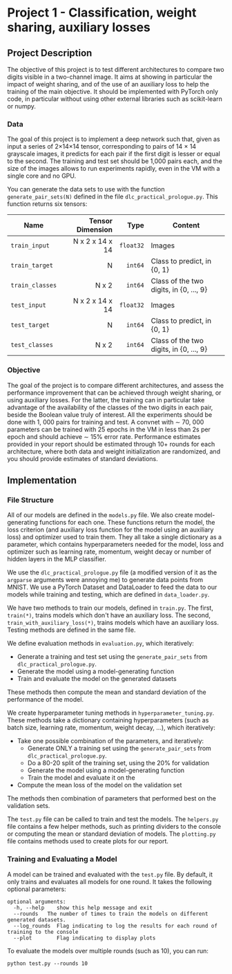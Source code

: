 # Project 1 - Classification, weight sharing, auxiliary losses

## Project Description

The objective of this project is to test different architectures to compare two digits visible in a two-channel image.
It aims at showing in particular the impact of weight sharing, and of the use of an auxiliary loss to help the training
of the main objective. It should be implemented with PyTorch only code, in particular without using other external
libraries such as scikit-learn or numpy.

### Data

The goal of this project is to implement a deep network such that, given as input a series of 2×14×14 tensor,
corresponding to pairs of 14 × 14 grayscale images, it predicts for each pair if the first digit is lesser or equal to
the second. The training and test set should be 1,000 pairs each, and the size of the images allows to run experiments
rapidly, even in the VM with a single core and no GPU.

You can generate the data sets to use with the function `generate_pair_sets(N)` defined in the file
`dlc_practical_prologue.py`. This function returns six tensors:

| Name          | Tensor Dimension | Type     | Content
|---------------|------------------:|----------:|----------
|`train_input`  | N x 2 x 14 x 14  | `float32`| Images
|`train_target` | N                | `int64`  | Class to predict, in \{0, 1\}
|`train_classes`| N x 2            | `int64`  | Class of the two digits, in \{0, ..., 9\}
|`test_input`   | N x 2 x 14 x 14  | `float32`| Images
|`test_target`  | N                | `int64`  | Class to predict, in \{0, 1\}
|`test_classes` | N x 2            | `int64`  | Class of the two digits, in \{0, ..., 9\}

### Objective

The goal of the project is to compare different architectures, and assess the performance improvement that can be
achieved through weight sharing, or using auxiliary losses. For the latter, the training can in particular take
advantage of the availability of the classes of the two digits in each pair, beside the Boolean value truly of interest.
All the experiments should be done with 1, 000 pairs for training and test. A convnet with ∼ 70, 000 parameters can be
trained with 25 epochs in the VM in less than 2s per epoch and should achieve ∼ 15% error rate.
Performance estimates provided in your report should be estimated through 10+ rounds for each architecture, where both
data and weight initialization are randomized, and you should provide estimates of standard deviations.

## Implementation

### File Structure

All of our models are defined in the `models.py` file. We also create model-generating functions for each one. These
functions return the model, the loss criterion (and auxiliary loss function for the model using an auxiliary loss) and
optimizer used to train them. They all take a single dictionary as a parameter, which contains hyperparameters needed
for the model, loss and optimizer such as learning rate, momentum, weight decay or number of hidden layers in the MLP
classifier.

We use the `dlc_practical_prologue.py` file (a modified version of it as the `argparse` arguments were annoying me) to
generate data points from MNIST. We use a PyTorch Dataset and DataLoader to feed the data to our models while training 
and testing, which are defined in `data_loader.py`.

We have two methods to train our models, defined in `train.py`. The first, `train(*)`, trains models which don't have an
auxiliary loss. The second, `train_with_auxiliary_loss(*)`, trains models which have an auxiliary loss. Testing methods
are defined in the same file.

We define evaluation methods in `evaluation.py`, which iteratively:
* Generate a training and test set using the `generate_pair_sets` from `dlc_practical_prologue.py`.
* Generate the model using a model-generating function
* Train and evaluate the model on the generated datasets

These methods then compute the mean and standard deviation of the performance of the model.

We create hyperparameter tuning methods in `hyperparameter_tuning.py`. These methods take a dictionary containing
hyperparameters (such as batch size, learning rate, momentum, weight decay, ...), which iteratively:
* Take one possible combination of the parameters, and iteratively:
    * Generate ONLY a training set using the `generate_pair_sets` from `dlc_practical_prologue.py`.
    * Do a 80-20 split of the training set, using the 20\% for validation
    * Generate the model using a model-generating function
    * Train the model and evaluate it on the
* Compute the mean loss of the model on the validation set

The methods then combination of parameters that performed best on the validation sets.

The `test.py` file can be called to train and test the models. The `helpers.py` file contains a few helper methods,
such as printing dividers to the console or computing the mean or standard deviation of models. The `plotting.py` file
contains methods used to create plots for our report.

### Training and Evaluating a Model

A model can be trained and evaluated with the `test.py` file. By default, it only trains and evaluates all models for one round.
It takes the following optional parameters:

```
optional arguments:
  -h, --help    show this help message and exit
  --rounds   The number of times to train the models on different generated datasets.
  --log_rounds  Flag indicating to log the results for each round of training to the console
  --plot        Flag indicating to display plots
```

To evaluate the models over multiple rounds (such as 10), you can run:

```
python test.py --rounds 10
```
